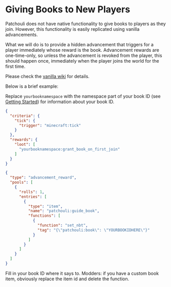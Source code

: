 # Giving Books to New Players

Patchouli does not have native functionality to give books to players as they
join. However, this functionality is easily replicated using vanilla advancements.

What we will do is to provide a hidden advancement that triggers for a player immediately
whose reward is the book. Advancement rewards are one-time-only, so unless the advancement
is revoked from the player, this should happen once, immediately when the player joins the
world for the first time.

Please check the [vanilla wiki](https://minecraft.fandom.com/wiki/Advancement/JSON_format)
for details.

Below is a brief example:

Replace `yourbooknamespace` with the namespace part of your book ID (see [Getting
Started](/docs/patchouli-basics/getting-started)) for information about your book ID.

```json title="/data/yourbooknamespace/advancements/grant_book_on_first_join.json"
{
  "criteria": {
    "tick": {
      "trigger": "minecraft:tick"
    }
  },
  "rewards": {
    "loot": [
      "yourbooknamespace:grant_book_on_first_join"
    ]
  }
}
```

```json title="/data/yourbooknamespace/loot_tables/grant_book_on_first_join.json"
{
  "type": "advancement_reward",
  "pools": [
    {
      "rolls": 1,
      "entries": [
        {
          "type": "item",
          "name": "patchouli:guide_book",
          "functions": [
            {
              "function": "set_nbt",
              "tag": "{\"patchouli:book\": \"YOURBOOKIDHERE\"}"
            }
          ]
        }
      ]
    }
  ]
}
```

Fill in your book ID where it says to. Modders: if you have a custom book item, obviously
replace the item id and delete the function.
